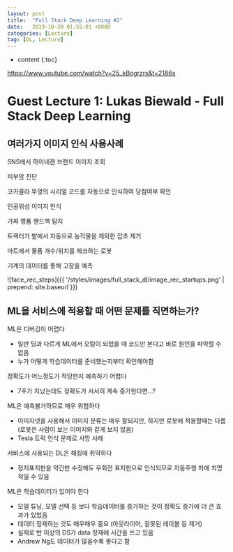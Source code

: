```yaml
---
layout: post
title:  "Full Stack Deep Learning #2"
date:   2019-10-30 01:55:01 +0800
categories: [Lecture]
tag: [DL, Lecture]
---
```


* content
{:toc}


https://www.youtube.com/watch?v=25_kBogrzrs&t=2186s

Guest Lecture 1: Lukas Biewald - Full Stack Deep Learning
====================================

여러가지 이미지 인식 사용사례
------------------------

SNS에서 하이네캔 브랜드 이미지 조회

피부암 진단

코카콜라 뚜껑의 시리얼 코드를 자동으로 인식하여 당첨여부 확인

인공위성 이미지 인식

가짜 명품 핸드백 탐지

트랙터가 밭에서 자동으로 농작물을 제외한 잡초 제거

마트에서 물품 개수/위치를 체크하는 로봇

기계의 데이터를 통해 고장을 예측

![face_rec_steps]({{ '/styles/images/full_stack_dl/image_rec_startups.png' | prepend: site.baseurl }})



ML을 서비스에 적용할 때 어떤 문제를 직면하는가?
------------------------

ML은 디버깅이 어렵다
- 일반 딩과 다르게 ML에서 오탐이 되었을 때 코드만 본다고 바로 원인을 파악할 수 없음
- 누가 어떻게 학습데이터를 준비했는지부터 확인해야함

정확도가 어느정도가 적당한지 예측하기 어렵다 
- 7주가 지났는데도 정확도가 서서히 계속 증가한다면...?

ML은 예측불가하므로 매우 위험하다
- 이미지넷을 사용해서 이미지 분류는 매우 잘되지만, 하지만 로봇에 적용할때는 다름 (로봇은 사람이 보는 이미지와 같게 보지 않음)
- Tesla 트럭 인식 문제로 사망 사례

서비스에 사용되는 DL은 해킹에 취약하다
- 정지표지판을 약간만 수정해도 우회전 표지판으로 인식되므로 자동주행 차에 치명적일 수 있음

ML은 학습데이터가 있어야 한다
- 모델 튜닝, 모델 선택 등 보다 학습데이터를 증가하는 것이 정확도 증가에 더 큰 효과가 있었음
- 데이터 정재하는 것도 매우매우 중요 (아웃라이어, 잘못된 레이블 등 제거)
- 실제로 반 이상의 DS가 data 정재에 시간을 쓰고 있음
- Andrew Ng도 데이터가 많을수록 좋다고 함










[jekyll]:      http://jekyllrb.com
[jekyll-gh]:   https://github.com/jekyll/jekyll
[jekyll-help]: https://github.com/jekyll/jekyll-help

